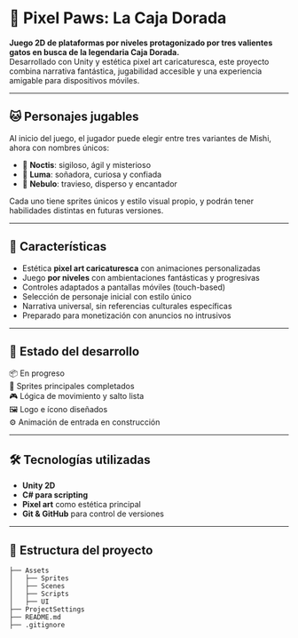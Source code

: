 # 🐾 Pixel Paws: La Caja Dorada

**Juego 2D de plataformas por niveles protagonizado por tres valientes gatos en busca de la legendaria Caja Dorada.**  
Desarrollado con Unity y estética pixel art caricaturesca, este proyecto combina narrativa fantástica, jugabilidad accesible y una experiencia amigable para dispositivos móviles.

---

## 🐱 Personajes jugables

Al inicio del juego, el jugador puede elegir entre tres variantes de Mishi, ahora con nombres únicos:

- 🖤 **Noctis**: sigiloso, ágil y misterioso
- 🤍 **Luma**: soñadora, curiosa y confiada
- 🩶 **Nebulo**: travieso, disperso y encantador

Cada uno tiene sprites únicos y estilo visual propio, y podrán tener habilidades distintas en futuras versiones.

---

## 🌌 Características

- Estética **pixel art caricaturesca** con animaciones personalizadas
- Juego **por niveles** con ambientaciones fantásticas y progresivas
- Controles adaptados a pantallas móviles (touch-based)
- Selección de personaje inicial con estilo único
- Narrativa universal, sin referencias culturales específicas
- Preparado para monetización con anuncios no intrusivos

---

## 🚀 Estado del desarrollo

📦 En progreso  
🎨 Sprites principales completados  
🎮 Lógica de movimiento y salto lista  
🖼️ Logo e ícono diseñados  
⚙️ Animación de entrada en construcción

---

## 🛠️ Tecnologías utilizadas

- **Unity 2D**
- **C# para scripting**
- **Pixel art** como estética principal
- **Git & GitHub** para control de versiones

---

## 📂 Estructura del proyecto

```plaintext
├── Assets
│   ├── Sprites
│   ├── Scenes
│   ├── Scripts
│   ├── UI
├── ProjectSettings
├── README.md
├── .gitignore
